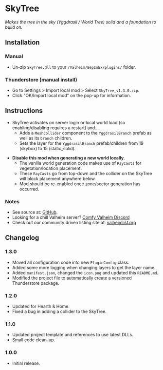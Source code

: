 # SkyTree

*Makes the tree in the sky (Yggdrasil / World Tree) solid and a foundation to build on.*

## Installation

### Manual

  * Un-zip `SkyTree.dll` to your `/Valheim/BepInEx/plugins/` folder.

### Thunderstore (manual install)

  * Go to Settings > Import local mod > Select `SkyTree_v1.3.0.zip`.
  * Click "OK/Import local mod" on the pop-up for information.

## Instructions

  * SkyTree activates on server login or local world load (so enabling/disabling requires a restart) and...
    * Adds a `MeshCollider` component to the `YggdrasilBranch` prefab as well as its `branch` children.
    * Sets the layer for the `YggdrasilBranch` prefab/children from 19 (skybox) to 15 (static_solid).

  - **Disable this mod when generating a new world locally.**
    - The vanilla world generation code makes use of `RayCasts` for vegetation/location placement.
    - These `RayCasts` go from top-down and the collider on the SkyTree will block placement anywhere below.
    - Mod should be re-enabled once zone/sector generation has occurred.

### Notes

  * See source at: [GitHub](https://github.com/redseiko/ComfyMods/tree/main/SkyTree).
  * Looking for a chill Valheim server? [Comfy Valheim Discord](https://discord.gg/ameHJz5PFk)
  * Check out our community driven listing site at: [valheimlist.org](https://valheimlist.org/)

## Changelog

### 1.3.0

  * Moved all configuration code into new `PluginConfig` class.
  * Added some more logging when changing layers to get the layer name.
  * Added `manifest.json`, changed the `icon.png` and updated this `README.md`.
  * Modified the project file to automatically create a versioned Thunderstore package.

### 1.2.0

  * Updated for Hearth & Home.
  * Fixed a bug in adding a collider to the SkyTree.

### 1.1.0

  * Updated project template and references to use latest DLLs.
  * Small code clean-up.

### 1.0.0

  * Initial release.